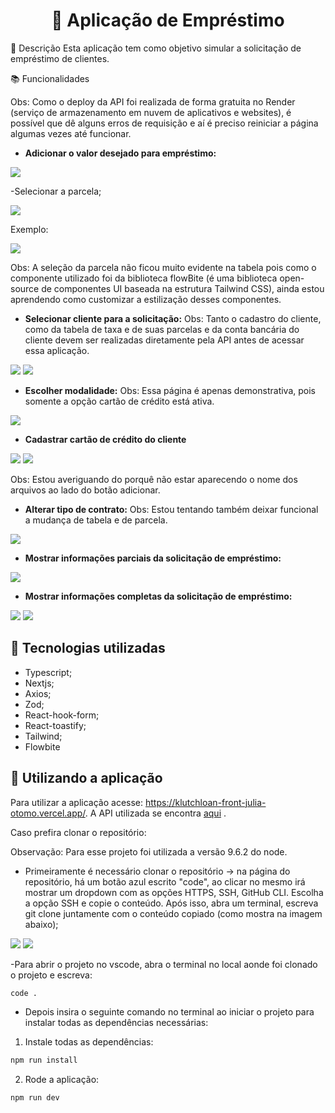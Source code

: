 <h1 align="center"> 📱 Aplicação de Empréstimo </h1>

📜 Descrição
Esta aplicação tem como objetivo simular a solicitação de empréstimo de clientes.

📚 Funcionalidades

Obs: Como o deploy da API foi realizada de forma gratuita no Render (serviço de armazenamento em nuvem de aplicativos e websites), é possível que dê alguns erros de requisição e aí é preciso reiniciar a página algumas vezes até funcionar.

- <b>Adicionar o valor desejado para empréstimo:</b>

<img src="/src/assets/page1.png">

-Selecionar a parcela;

<img src="/src/assets/page1-2.png">

Exemplo:

<img src="/src/assets/page1-3.png">

Obs: A seleção da parcela não ficou muito evidente na tabela pois como o componente utilizado foi da biblioteca flowBite (é uma biblioteca open-source de componentes UI baseada na estrutura Tailwind CSS), ainda estou aprendendo como customizar a estilização desses componentes.

- <b>Selecionar cliente para a solicitação:</b>
  Obs: Tanto o cadastro do cliente, como da tabela de taxa e de suas parcelas e da conta bancária do cliente devem ser realizadas diretamente pela API antes de acessar essa aplicação.

<img src="/src/assets/page2.png">

<img src="/src/assets/page2-2.png">

- <b>Escolher modalidade:</b>
  Obs: Essa página é apenas demonstrativa, pois somente a opção cartão de crédito está ativa.

<img src="/src/assets/page3.png">

- <b>Cadastrar cartão de crédito do cliente</b>

<img src="/src/assets/page4.png">

<img src="/src/assets/page4-2.png">

Obs: Estou averiguando do porquê não estar aparecendo o nome dos arquivos ao lado do botão adicionar.

- <b>Alterar tipo de contrato:</b>
  Obs: Estou tentando também deixar funcional a mudança de tabela e de parcela.

<img src="/src/assets/page5.png">

- <b>Mostrar informações parciais da solicitação de empréstimo:</b>

<img src="/src/assets/page6.png">

- <b>Mostrar informações completas da solicitação de empréstimo:</b>

<img src="/src/assets/page7.png">

<img src="/src/assets/page7-2.png">

## :wrench: Tecnologias utilizadas

- Typescript;
- Nextjs;
- Axios;
- Zod;
- React-hook-form;
- React-toastify;
- Tailwind;
- Flowbite

## :rocket: Utilizando a aplicação

Para utilizar a aplicação acesse: https://klutchloan-front-julia-otomo.vercel.app/.
A API utilizada se encontra <a href="https://github.com/julia-otomo/KlutchLoan-back-end">aqui</a> .

Caso prefira clonar o repositório:

Observação: Para esse projeto foi utilizada a versão 9.6.2 do node.

- Primeiramente é necessário clonar o repositório -> na página do repositório, há um botão azul escrito "code", ao clicar no mesmo irá mostrar um dropdown com as opções HTTPS, SSH, GitHub CLI. Escolha a opção SSH e copie o conteúdo. Após isso, abra um terminal, escreva git clone juntamente com o conteúdo copiado (como mostra na imagem abaixo);

<img src="/src/assets/chave-ssh.png">

<img src="/src/assets/terminal.png">

-Para abrir o projeto no vscode, abra o terminal no local aonde foi clonado o projeto e escreva:

```bash
code .
```

- Depois insira o seguinte comando no terminal ao iniciar o projeto para instalar todas as dependências necessárias:

1. Instale todas as dependências:

```bash
npm run install
```

2. Rode a aplicação:

```bash
npm run dev
```
